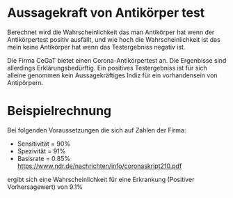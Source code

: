 # Aussagekraft von Antikörper test
Berechnet wird die Wahrscheinlichkeit das man Antikörper hat wenn der Antikörpertest positiv ausfällt, und wie hoch die Wahrscheinlichkeit ist das mein keine Antikörper hat wenn das Testergebniss negativ ist.

Die Firma CeGaT bietet einen Corona-Antikörpertest an. Die Ergenbisse sind allerdings Erklärungsbedürftig. Ein positives Testergebniss ist für sich alleine genommen kein Aussagekräftiges Indiz für ein vorhandensein von Antipörpern.

# Beispielrechnung
Bei folgenden Voraussetzungen die sich auf Zahlen der Firma:
- Sensitivität = 90%
- Spezivität = 91%
- Basisrate = 0.85% https://www.ndr.de/nachrichten/info/coronaskript210.pdf

ergibt sich eine Wahrscheinlichkeit für eine Erkrankung (Positiver Vorhersagewert) von 9.1%